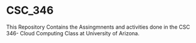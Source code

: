 # CSC_346

This Repository Contains the Assingmnents and activities done 
in the CSC 346- Cloud Computing Class at University of Arizona.
